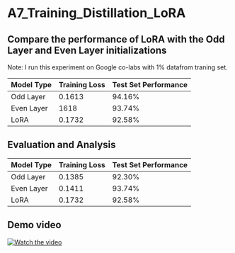 # A7_Training_Distillation_LoRA

## Compare the performance of LoRA with the Odd Layer and Even Layer initializations

Note: I run this experiment on Google co-labs with 1% datafrom traning set.

| Model Type | Training Loss | Test Set Performance |  
|------------|--------------|----------------------|
| Odd Layer   | 0.1613      | 94.16%               | 
| Even Layer    |1618        | 93.74%               | 
| LoRA     | 0.1732      | 92.58%               |

## Evaluation and Analysis

| Model Type | Training Loss | Test Set Performance |  
|------------|--------------|----------------------|
| Odd Layer   | 0.1385        | 92.30%               | 
| Even Layer    | 0.1411        | 93.74%               | 
| LoRA     | 0.1732        | 92.58%               |

## Demo video
[![Watch the video](https://img.youtube.com/vi/tpJAWBjJGdY/maxresdefault.jpg)](https://youtu.be/tpJAWBjJGdY)
